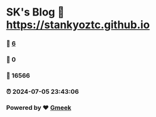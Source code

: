 # SK's Blog :link: https://stankyoztc.github.io 
### :page_facing_up: [6](https://stankyoztc.github.io/tag.html) 
### :speech_balloon: 0 
### :hibiscus: 16566 
### :alarm_clock: 2024-07-05 23:43:06 
### Powered by :heart: [Gmeek](https://github.com/Meekdai/Gmeek)
